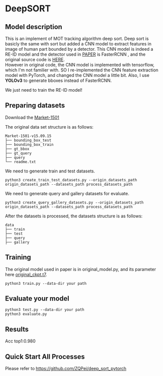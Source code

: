 # DeepSORT

## Model description
This is an implement of MOT tracking algorithm deep sort. Deep sort is basicly the same with sort but added a CNN model to extract features in image of human part bounded by a detector. This CNN model is indeed a RE-ID model and the detector used in [PAPER](https://arxiv.org/abs/1703.07402) is FasterRCNN , and the original source code is [HERE](https://github.com/nwojke/deep_sort).  
However in original code, the CNN model is implemented with tensorflow, which I'm not familier with. SO I re-implemented the CNN feature extraction model with PyTorch, and changed the CNN model a little bit. Also, I use **YOLOv3** to generate bboxes instead of FasterRCNN.

We just need to train the RE-ID model!

## Preparing datasets
Download the [Market-1501](https://zheng-lab.cecs.anu.edu.au/Project/project_reid.html) 

The original data set structure is as follows:
```
Market-1501-v15.09.15
├── bounding_box_test
├── bounding_box_train
├── gt_bbox
├── gt_query
├── query
└── readme.txt
```

We need to generate train and test datasets.

```
python3 create_train_test_datasets.py --origin_datasets_path origin_datasets_path --datasets_path process_datasets_path
```
We need to generate query and gallery datasets for evaluate.
```
python3 create_query_gallery_datasets.py --origin_datasets_path origin_datasets_path --datasets_path process_datasets_path
```

After the datasets is processed, the datasets structure is as follows:
```
data
├── train
├── test
├── query
├── gallery
```

## Training
The original model used in paper is in original_model.py, and its parameter here [original_ckpt.t7](https://drive.google.com/drive/folders/1xhG0kRH1EX5B9_Iz8gQJb7UNnn_riXi6).  

```
python3 train.py --data-dir your path
```

## Evaluate your model
```
python3 test.py --data-dir your path
python3 evaluate.py
```
## Results
Acc top1:0.980

## Quick Start All Processes
Please refer to https://github.com/ZQPei/deep_sort_pytorch
